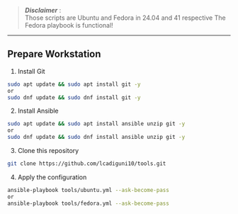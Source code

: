 > **_Disclaimer_** :  
> Those scripts are Ubuntu and Fedora in 24.04 and 41 respective
> The Fedora playbook is functional!
___

## Prepare Workstation

1. Install Git
```bash
sudo apt update && sudo apt install git -y
or
sudo dnf update && sudo dnf install git -y
```

2. Install Ansible
```bash
sudo apt update && sudo apt install ansible unzip git -y
or
sudo dnf update && sudo dnf install ansible unzip git -y
```
3. Clone this repository
```bash
git clone https://github.com/lcadiguni10/tools.git
```

4. Apply the configuration
```bash
ansible-playbook tools/ubuntu.yml --ask-become-pass
or
ansible-playbook tools/fedora.yml --ask-become-pass
